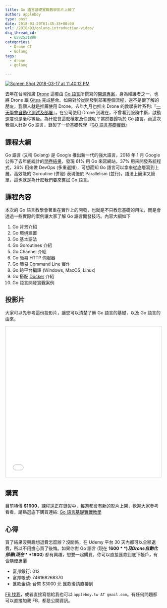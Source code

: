 ```yaml
---
title: Go 語言基礎實戰教學影片上線了
author: appleboy
type: post
date: 2018-03-29T01:45:35+00:00
url: /2018/03/golang-introduction-video/
dsq_thread_id:
  - 6582521899
categories:
  - Drone CI
  - Golang
tags:
  - drone
  - golang

---
```

[<img src="https://i2.wp.com/farm1.staticflickr.com/805/39050902230_b1d91bc120_z.jpg?w=840&#038;ssl=1" alt="Screen Shot 2018-03-17 at 11.40.12 PM" data-recalc-dims="1" />][1] 

去年在台灣推廣 [Drone][3] 這套由 [Go 語言][4]所撰寫的[開源專案][5]，身為維護者之一，也將 Drone 跟 [Gitea][6] 完成整合。如果對於從開發到部署整個流程，還不是很了解的朋友，我個人就是推薦使用 Drone，去年九月也推出 Drone 的教學影片系列:『[一天學會自動化測試及部署][7]』，在公司使用 Drone 到現在，不曾看到服務中斷，啟動速度也是毫秒等級。為什麼會這麼穩定及快速呢？當然要歸功於 Go 語言。而這次我個人針對 Go 語言，錄製了一份基礎教學『[GO 語言基礎實戰][2]』

<!--more-->

## 課程大綱 

Go 語言 (又稱 Golang) 是 Google 推出新一代的強大語言，2018 年 1 月 Google 公佈了去年底統計的[問卷結果][8]，發現 61% 用 Go 來寫網站，37% 用來開發系統程式，36% 用來做 DevOps (多重選擇)，可想而知 Go 語言可以拿來從底層寫到上層。高效能的 Goroutine (併發) 表現優於 Parallelism (並行)，語法上簡潔又簡單，這也就是為什麼我們要來嘗試 Go 語言。 

## 課程內容 

本次的 Go 語言教學會著重在實作上的開發，也就是不只教您基礎的用法，而是會透過一些實際的案例讓大家了解 Go 語言開發技巧。內容大綱如下 

  1. Go 背景介紹
  2. Go 環境建置
  3. Go 基本語法
  4. Go Goroutines 介紹
  5. Go Channel 介紹
  6. Go 簡易 HTTP 伺服器
  7. Go 簡易 Command Line 實作
  8. Go 跨平台編譯 (Windows, MacOS, Linux)
  9. Go 搭配 [Docker][9] 介紹
 10. Go 語言開發實戰案例

## 投影片 

大家可以先參考這份投影片，讓您可以清楚了解 Go 語言的基礎，以及 Go 語言的由來。 

<iframe src="//www.slideshare.net/slideshow/embed_code/key/3lLax38EDTQqW5" width="595" height="485" frameborder="0" marginwidth="0" marginheight="0" scrolling="no" style="border:1px solid #CCC; border-width:1px; margin-bottom:5px; max-width: 100%;" allowfullscreen> </iframe>

## 購買 

目前特價 **$1600**，課程還正在錄製中，每週都會有新的影片上架，歡迎大家參考看看，請點選底下購買連結: [Go 語言基礎實戰教學][2] 


## 心得

買了結果沒興趣想退費怎麼辦？沒關係，在 Udemy 平台 30 天內都可以全額退費，所以不用擔心買了後悔。如果你對 Go 語言 (現在 **$1600**) 及 Drone 自動化部署 (現在 **$1800**) 都有興趣，想要一起購買，你可以直接匯款到底下帳戶，有合購優惠價 

  * 富邦銀行: 012
  * 富邦帳號: 746168268370
  * 匯款金額: 台幣 $3000 元 匯款後請直接到 

[FB 找我][10]，或者直接寫信給我也可以 `appleboy.tw AT gmail.com`。有任何問題都可以直接加我 FB，都是公開資訊。

 [1]: https://www.flickr.com/photos/appleboy/39050902230/in/dateposted-public/ "Screen Shot 2018-03-17 at 11.40.12 PM"
 [2]: https://www.udemy.com/golang-fight/?couponCode=GOLANG-INTRO
 [3]: https://drone.io/
 [4]: https://golang.org
 [5]: https://github.com/drone/drone
 [6]: https://github.com/go-gitea/gitea
 [7]: https://www.udemy.com/devops-oneday/?couponCode=DRONE-DEVOPS
 [8]: https://blog.golang.org/survey2017-results
 [9]: https://www.docker.com/
 [10]: https://www.facebook.com/appleboy46
